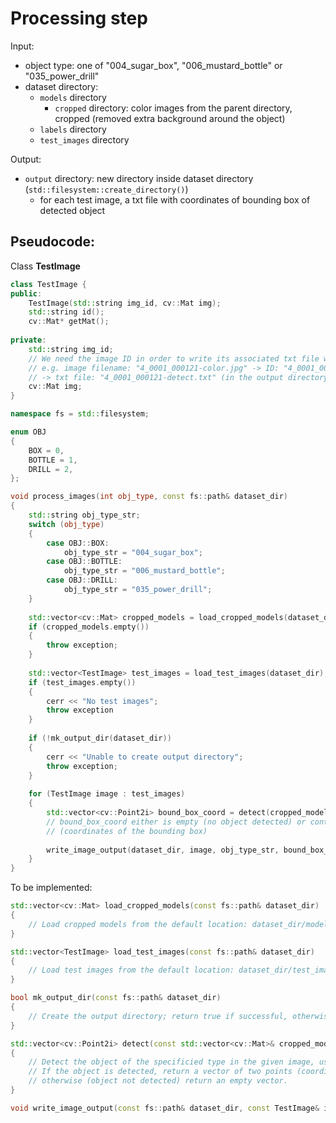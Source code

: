 # Processing step

Input:
- object type: one of "004_sugar_box", "006_mustard_bottle" or "035_power_drill"
- dataset directory:
    - `models` directory
        - `cropped` directory: color images from the parent directory, cropped (removed extra background around the object)
    - `labels` directory
    - `test_images` directory

Output:
- `output` directory: new directory inside dataset directory (`std::filesystem::create_directory()`)
    - for each test image, a txt file with coordinates of bounding box of detected object

## Pseudocode:

Class **TestImage**
```cpp
class TestImage {
public:
    TestImage(std::string img_id, cv::Mat img);
    std::string id();
    cv::Mat* getMat();
    
private:
    std::string img_id;
    // We need the image ID in order to write its associated txt file with the output of the detector
    // e.g. image filename: "4_0001_000121-color.jpg" -> ID: "4_0001_000121"
    // -> txt file: "4_0001_000121-detect.txt" (in the output directory)
    cv::Mat img;
}
```


```cpp
namespace fs = std::filesystem;

enum OBJ
{
    BOX = 0,
    BOTTLE = 1,
    DRILL = 2,
};

void process_images(int obj_type, const fs::path& dataset_dir)
{
    std::string obj_type_str;
    switch (obj_type)
    {
        case OBJ::BOX:
            obj_type_str = "004_sugar_box";
        case OBJ::BOTTLE:
            obj_type_str = "006_mustard_bottle";
        case OBJ::DRILL:
            obj_type_str = "035_power_drill";
    }
    
    std::vector<cv::Mat> cropped_models = load_cropped_models(dataset_dir);
    if (cropped_models.empty())
    {
        throw exception;
    }
    
    std::vector<TestImage> test_images = load_test_images(dataset_dir);
    if (test_images.empty())
    {
        cerr << "No test images";
        throw exception
    }
    
    if (!mk_output_dir(dataset_dir))
    {
        cerr << "Unable to create output directory";
        throw exception;
    }
    
    for (TestImage image : test_images)
    {
        std::vector<cv::Point2i> bound_box_coord = detect(cropped_models, image);
        // bound_box_coord either is empty (no object detected) or contains to points
        // (coordinates of the bounding box)
        
        write_image_output(dataset_dir, image, obj_type_str, bound_box_coord);
    }
}
```

To be implemented:
```cpp
std::vector<cv::Mat> load_cropped_models(const fs::path& dataset_dir)
{
    // Load cropped models from the default location: dataset_dir/models/cropped/
}

std::vector<TestImage> load_test_images(const fs::path& dataset_dir)
{
    // Load test images from the default location: dataset_dir/test_images/
}

bool mk_output_dir(const fs::path& dataset_dir)
{
    // Create the output directory; return true if successful, otherwise return false
}

std::vector<cv::Point2i> detect(const std::vector<cv::Mat>& cropped_models, const TestImage& image)
{
    // Detect the object of the specificied type in the given image, using the provided models.
    // If the object is detected, return a vector of two points (coordinates of the bounding box);
    // otherwise (object not detected) return an empty vector.
}

void write_image_output(const fs::path& dataset_dir, const TestImage& image, std::string obj_type_str, const std::vector<cv::Point2i>& bound_box_coord)
```
